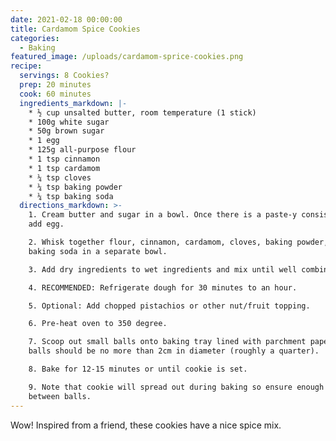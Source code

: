 ```yaml
---
date: 2021-02-18 00:00:00
title: Cardamom Spice Cookies
categories:
  - Baking
featured_image: /uploads/cardamom-sprice-cookies.png
recipe:
  servings: 8 Cookies?
  prep: 20 minutes
  cook: 60 minutes
  ingredients_markdown: |-
    * ½ cup unsalted butter, room temperature (1 stick)
    * 100g white sugar
    * 50g brown sugar
    * 1 egg
    * 125g all-purpose flour
    * 1 tsp cinnamon
    * 1 tsp cardamom
    * ¼ tsp cloves
    * ¼ tsp baking powder
    * ¼ tsp baking soda
  directions_markdown: >-
    1. Cream butter and sugar in a bowl. Once there is a paste-y consistency,
    add egg.

    2. Whisk together flour, cinnamon, cardamom, cloves, baking powder, and
    baking soda in a separate bowl.

    3. Add dry ingredients to wet ingredients and mix until well combined.

    4. RECOMMENDED: Refrigerate dough for 30 minutes to an hour.

    5. Optional: Add chopped pistachios or other nut/fruit topping.

    6. Pre-heat oven to 350 degree.

    7. Scoop out small balls onto baking tray lined with parchment paper. Cookie
    balls should be no more than 2cm in diameter (roughly a quarter).

    8. Bake for 12-15 minutes or until cookie is set.

    9. Note that cookie will spread out during baking so ensure enough space
    between balls.
---
```


Wow\! Inspired from a friend, these cookies have a nice spice mix.
